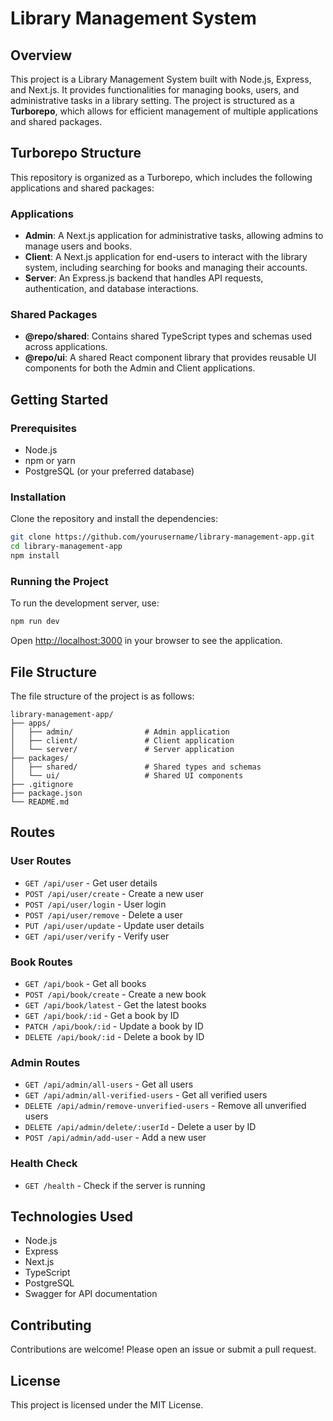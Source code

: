 # Library Management System

## Overview

This project is a Library Management System built with Node.js, Express, and Next.js. It provides functionalities for managing books, users, and administrative tasks in a library setting. The project is structured as a **Turborepo**, which allows for efficient management of multiple applications and shared packages.

## Turborepo Structure

This repository is organized as a Turborepo, which includes the following applications and shared packages:

### Applications

- **Admin**: A Next.js application for administrative tasks, allowing admins to manage users and books.
- **Client**: A Next.js application for end-users to interact with the library system, including searching for books and managing their accounts.
- **Server**: An Express.js backend that handles API requests, authentication, and database interactions.

### Shared Packages

- **@repo/shared**: Contains shared TypeScript types and schemas used across applications.
- **@repo/ui**: A shared React component library that provides reusable UI components for both the Admin and Client applications.

## Getting Started

### Prerequisites

- Node.js
- npm or yarn
- PostgreSQL (or your preferred database)

### Installation

Clone the repository and install the dependencies:

```bash
git clone https://github.com/yourusername/library-management-app.git
cd library-management-app
npm install
```

### Running the Project

To run the development server, use:

```bash
npm run dev
```

Open [http://localhost:3000](http://localhost:3000) in your browser to see the application.

## File Structure

The file structure of the project is as follows:

```
library-management-app/
├── apps/
│   ├── admin/                # Admin application
│   ├── client/               # Client application
│   └── server/               # Server application
├── packages/
│   ├── shared/               # Shared types and schemas
│   └── ui/                   # Shared UI components
├── .gitignore
├── package.json
└── README.md
```

## Routes

### User Routes

- `GET /api/user` - Get user details
- `POST /api/user/create` - Create a new user
- `POST /api/user/login` - User login
- `POST /api/user/remove` - Delete a user
- `PUT /api/user/update` - Update user details
- `GET /api/user/verify` - Verify user

### Book Routes

- `GET /api/book` - Get all books
- `POST /api/book/create` - Create a new book
- `GET /api/book/latest` - Get the latest books
- `GET /api/book/:id` - Get a book by ID
- `PATCH /api/book/:id` - Update a book by ID
- `DELETE /api/book/:id` - Delete a book by ID

### Admin Routes

- `GET /api/admin/all-users` - Get all users
- `GET /api/admin/all-verified-users` - Get all verified users
- `DELETE /api/admin/remove-unverified-users` - Remove all unverified users
- `DELETE /api/admin/delete/:userId` - Delete a user by ID
- `POST /api/admin/add-user` - Add a new user

### Health Check

- `GET /health` - Check if the server is running

## Technologies Used

- Node.js
- Express
- Next.js
- TypeScript
- PostgreSQL
- Swagger for API documentation

## Contributing

Contributions are welcome! Please open an issue or submit a pull request.

## License

This project is licensed under the MIT License.

